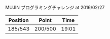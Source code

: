 MUJIN プログラミングチャレンジ at 2016/02/27

| Position | Point | Time |
|:--:|:--:|:--:|
| 185/543 | 200/500 | 19:01 |
